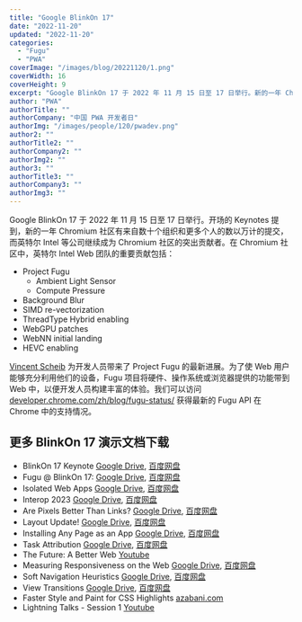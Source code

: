 ```yaml
---
title: "Google BlinkOn 17"
date: "2022-11-20"
updated: "2022-11-20"
categories:
  - "Fugu"
  - "PWA"
coverImage: "/images/blog/20221120/1.png"
coverWidth: 16
coverHeight: 9
excerpt: "Google BlinkOn 17 于 2022 年 11 月 15 日至 17 日举行。新的一年 Chromium 社区有来自数十个组织和更多个人的数以万计的提交，而英特尔 Intel 等公司继续成为 Chromium 社区的突出贡献者。"
author: "PWA"
authorTitle: ""
authorCompany: "中国 PWA 开发者日"
authorImg: "/images/people/120/pwadev.png"
author2: ""
authorTitle2: ""
authorCompany2: ""
authorImg2: ""
author3: ""
authorTitle3: ""
authorCompany3: ""
authorImg3: ""
---
```


Google BlinkOn 17 于 2022 年 11 月 15 日至 17 日举行。开场的 Keynotes 提到，新的一年 Chromium 社区有来自数十个组织和更多个人的数以万计的提交，而英特尔 Intel 等公司继续成为 Chromium 社区的突出贡献者。在 Chromium 社区中，英特尔 Intel Web 团队的重要贡献包括：

- Project Fugu
  - Ambient Light Sensor
  - Compute Pressure
- Background Blur
- SIMD re-vectorization
- ThreadType Hybrid enabling
- WebGPU patches
- WebNN initial landing
- HEVC enabling

[Vincent Scheib](https://twitter.com/Vincent_Scheib) 为开发人员带来了 Project Fugu 的最新进展。为了使 Web 用户能够充分利用他们的设备，Fugu 项目将硬件、操作系统或浏览器提供的功能带到 Web 中，以便开发人员构建丰富的体验。我们可以访问 [developer.chrome.com/zh/blog/fugu-status/](https://developer.chrome.com/zh/blog/fugu-status/) 获得最新的 Fugu API 在 Chrome 中的支持情况。

## 更多 BlinkOn 17 演示文档下载

- BlinkOn 17 Keynote [Google Drive](https://docs.google.com/presentation/d/1xbM1q_Z3d6MKY5ahV7QuW8WAg_ld0EsyW5yqVYkZnnM/edit?resourcekey=0-4JwVZtIq6qcdWySdcQ4ozQ#slide=id.g18de600bdd4_2_2047), [百度网盘](https://pan.baidu.com/s/1E0CRe7C6RZx0G8YMcxh26A?pwd=ipwa)
- Fugu @ BlinkOn 17: [Google Drive](https://docs.google.com/presentation/d/1eWbc3f4V_oCNh61h7tY4R270qD8G456NfYd_0WOFIIk/edit#slide=id.p), [百度网盘](https://pan.baidu.com/s/1E0CRe7C6RZx0G8YMcxh26A?pwd=ipwa)
- Isolated Web Apps [Google Drive](https://docs.google.com/presentation/d/1DJeihA-e26jAJ7DAuDjWn-v-5SVN0pXs9dlgIh2L8dw/edit#slide=id.g18e3572ef29_0_15), [百度网盘](https://pan.baidu.com/s/1E0CRe7C6RZx0G8YMcxh26A?pwd=ipwa)
- Interop 2023 [Google Drive](https://docs.google.com/presentation/d/1LVU3wbMOeCZI0o6VzmjaTYxGPY-hbd7FN27HfttmOgY/edit?resourcekey=0-XFJuqpMeqsBJ0uxEDcm33w#slide=id.g17dfa351608_0_0), [百度网盘](https://pan.baidu.com/s/1E0CRe7C6RZx0G8YMcxh26A?pwd=ipwa)
- Are Pixels Better Than Links? [Google Drive](https://docs.google.com/presentation/d/1tct843NvnxptVCruQuNgtyIl0aja5PPAdDCAIBgAIOg/edit#slide=id.ga8d3167efb_0_12), [百度网盘](https://pan.baidu.com/s/1E0CRe7C6RZx0G8YMcxh26A?pwd=ipwa)
- Layout Update! [Google Drive](https://docs.google.com/presentation/d/1NIiqQSvGxgJtcQbhRXPhjYFr7dUzwhI5m_Jm30Kv52o/edit#slide=id.p), [百度网盘](https://pan.baidu.com/s/1E0CRe7C6RZx0G8YMcxh26A?pwd=ipwa)
- Installing Any Page as an App [Google Drive](), [百度网盘](https://pan.baidu.com/s/1E0CRe7C6RZx0G8YMcxh26A?pwd=ipwa)
- Task Attribution [Google Drive](https://docs.google.com/presentation/d/1GEZR4aM78kZItU1S3TSG7IyPUXk_R0Vlg1x4MzCR-gk/edit#slide=id.p), [百度网盘](https://pan.baidu.com/s/1E0CRe7C6RZx0G8YMcxh26A?pwd=ipwa)
- The Future: A Better Web [Youtube](https://www.youtube.com/watch?v=DfOImd_GlPE)
- Measuring Responsiveness on the Web [Google Drive](https://docs.google.com/presentation/d/1N1Baardhk7nj09J6Kv5kSaNXfYE4hP3M5mdYFMfFVB0/edit#slide=id.ga8d3167efb_0_12), [百度网盘](https://pan.baidu.com/s/1E0CRe7C6RZx0G8YMcxh26A?pwd=ipwa)
- Soft Navigation Heuristics [Google Drive](https://docs.google.com/presentation/d/1msX9r6hIVOf2yzjmbfT7szFN5X0Dw-AZ6n2sRzj2uxs/edit#slide=id.p), [百度网盘](https://pan.baidu.com/s/1E0CRe7C6RZx0G8YMcxh26A?pwd=ipwa)
- View Transitions [Google Drive](https://docs.google.com/presentation/d/1dfDf3wsuqR6b_iJmIPb91rS4xAv83c3uVQzMyqW2RJ4/edit#slide=id.g193f472445e_0_204), [百度网盘](https://pan.baidu.com/s/1E0CRe7C6RZx0G8YMcxh26A?pwd=ipwa)
- Faster Style and Paint for CSS Highlights [azabani.com](https://www.azabani.com/talks/2022-11-16-faster-style-and-paint-for-css-highlights/)
- Lightning Talks - Session 1 [Youtube](https://www.youtube.com/watch?v=39qvqvuJxT8)
